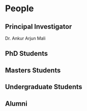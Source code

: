 # People

## Principal Investigator

Dr. Ankur Arjun Mali

## PhD Students


## Masters Students


## Undergraduate Students


## Alumni
